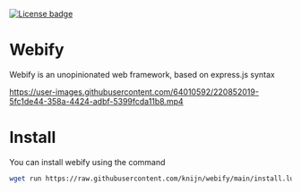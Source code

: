 [![License badge](https://img.shields.io/github/license/knijn/webify?style=flat-square)](https://github.com/knijn/musicify/blob/main/LICENSE)

# Webify

Webify is an unopinionated web framework, based on express.js syntax

https://user-images.githubusercontent.com/64010592/220852019-5fc1de44-358a-4424-adbf-5399fcda11b8.mp4

# Install

You can install webify using the command

```sh
wget run https://raw.githubusercontent.com/knijn/webify/main/install.lua
```

